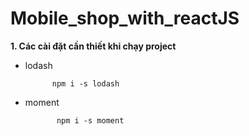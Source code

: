 # Mobile_shop_with_reactJS

__1. Các cài đặt cần thiết khi chạy project__

- lodash

            npm i -s lodash

- moment

             npm i -s moment
 
 
